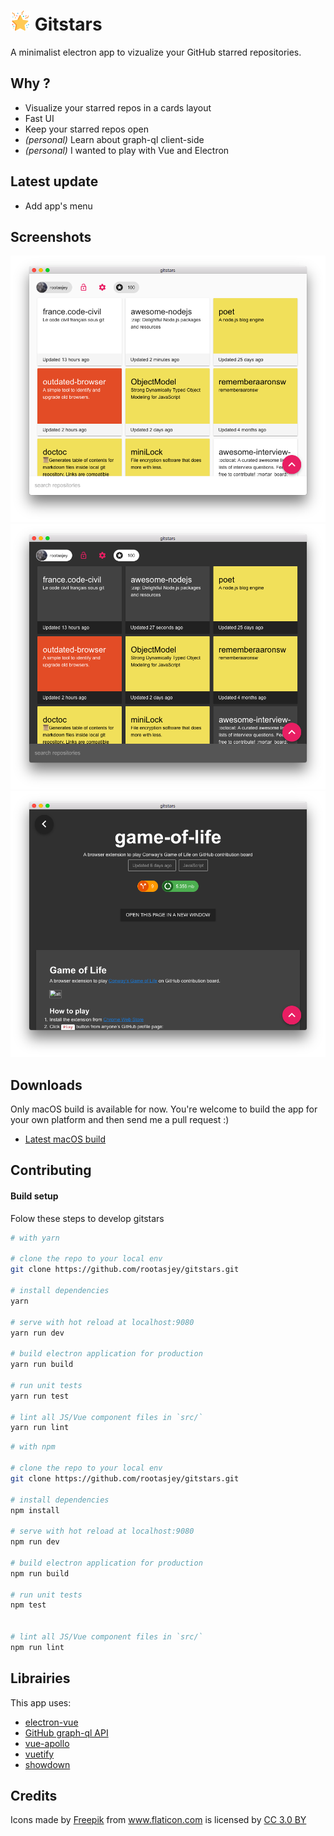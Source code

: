 # ![app icon](./build/icons/32x32.png) Gitstars

A minimalist electron app to vizualize your GitHub starred repositories.

## Why ?

* Visualize your starred repos in a cards layout
* Fast UI
* Keep your starred repos open
* _(personal)_ Learn about graph-ql client-side
* _(personal)_ I wanted to play with Vue and Electron

## Latest update

* Add app's menu

## Screenshots

![home-light.png](./screenshots/home-light.png)
![home-dark.png](./screenshots/home-dark.png)
![repo-dark.png](./screenshots/repo-dark.png)

## Downloads

Only macOS build is available for now. You're welcome to build the app for your own platform and then send me a pull request :)

* [Latest macOS build](https://github.com/rootasjey/gitstars/releases)

## Contributing

#### Build setup

Folow these steps to develop gitstars

``` bash
# with yarn

# clone the repo to your local env
git clone https://github.com/rootasjey/gitstars.git

# install dependencies
yarn

# serve with hot reload at localhost:9080
yarn run dev

# build electron application for production
yarn run build

# run unit tests
yarn run test

# lint all JS/Vue component files in `src/`
yarn run lint
````

``` bash
# with npm

# clone the repo to your local env
git clone https://github.com/rootasjey/gitstars.git

# install dependencies
npm install

# serve with hot reload at localhost:9080
npm run dev

# build electron application for production
npm run build

# run unit tests
npm test


# lint all JS/Vue component files in `src/`
npm run lint
```

## Librairies

This app uses:

* [electron-vue](https://github.com/SimulatedGREG/electron-vue)
* [GitHub graph-ql API](https://developer.github.com/v4/)
* [vue-apollo](https://github.com/akryum/vue-apollo)
* [vuetify](http://vuetifyjs.com)
* [showdown](https://github.com/showdownjs/showdown)

## Credits

<div>Icons made by <a href="http://www.freepik.com" title="Freepik">Freepik</a> from <a href="https://www.flaticon.com/" title="Flaticon">www.flaticon.com</a> is licensed by <a href="http://creativecommons.org/licenses/by/3.0/" title="Creative Commons BY 3.0" target="_blank">CC 3.0 BY</a></div>
